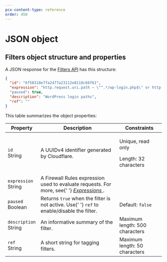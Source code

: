 ```yaml
---
pcx-content-type: reference
order: 450
---
```


# JSON object

## Filters object structure and properties

A JSON response for the [Filters API](https://api.cloudflare.com/#filters-properties) has this structure:

```json
{
  "id": "6f58318e7fa2477a23112e8118c66f61",
  "expression": "http.request.uri.path ~ \"^.*/wp-login.php$\" or http.request.uri.path ~ \"^.*/xmlrpc.php$\""
  "paused": true,
  "description": "WordPress login paths",
  "ref": ""
}
```

This table summarizes the object properties:

<TableWrap>
  <table style="table-layout:fixed; width: 100%;">
    <thead>
      <tr>
        <th>Property</th>
        <th>Description</th>
        <th>Constraints</th>
      </tr>
    </thead>
    <tbody>
      <tr>
        <td>
          <code>id</code>
          <br />
          <Type>String</Type>
        </td>
        <td>A UUIDv4 identifier generated by Cloudflare.</td>
        <td>
          <p>Unique, read only</p>
          <p>Length: 32 characters</p>
        </td>
      </tr>
      <tr>
        <td>
          <code>expression</code>
          <br />
          <Type>String</Type>
        </td>
        <td>
          A Firewall Rules expression used to evaluate requests. For more, see{' '}
          <a href="/firewall/cf-firewall-rules/fields-and-expressions/#expressions">
            <em>Expressions</em>
          </a>
          .
        </td>
        <td></td>
      </tr>
      <tr>
        <td>
          <code>paused</code>
          <br />
          <Type>Boolean</Type>
        </td>
        <td>
          Returns <code class="InlineCode">true</code> when the filter is not active. Use{' '}
          <code>ref</code> to enable/disable the filter.
        </td>
        <td>
          Default: <code class="InlineCode">false</code>
        </td>
      </tr>
      <tr>
        <td>
          <code>description</code>
          <br />
          <Type>String</Type>
        </td>
        <td>An informative summary of the filter.</td>
        <td>Maximum length: 500 characters</td>
      </tr>
      <tr>
        <td>
          <code>ref</code>
          <br />
          <Type>String</Type>
        </td>
        <td>A short string for tagging filters.</td>
        <td>Maximum length: 50 characters</td>
      </tr>
    </tbody>
  </table>
</TableWrap>
